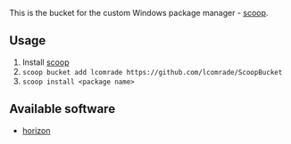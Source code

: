 This is the bucket for the custom Windows package manager - [scoop](https://github.com/lukesampson/scoop).

## Usage
1. Install [scoop](https://scoop.sh)
2. `scoop bucket add lcomrade https://github.com/lcomrade/ScoopBucket`
3. `scoop install <package name>`

## Available software
- [horizon](https://github.com/lcomrade/horizon)
